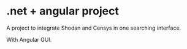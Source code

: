 # .net + angular project

A project to integrate Shodan and Censys in one searching interface.

With Angular GUI.
